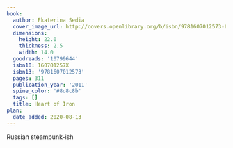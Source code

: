 ```yaml
---
book:
  author: Ekaterina Sedia
  cover_image_url: http://covers.openlibrary.org/b/isbn/9781607012573-L.jpg
  dimensions:
    height: 22.0
    thickness: 2.5
    width: 14.0
  goodreads: '10799644'
  isbn10: 160701257X
  isbn13: '9781607012573'
  pages: 311
  publication_year: '2011'
  spine_color: '#8d8c8b'
  tags: []
  title: Heart of Iron
plan:
  date_added: 2020-08-13
---
```


Russian steampunk-ish
